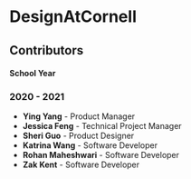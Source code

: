 # DesignAtCornell

## Contributors

#### School Year

### 2020 - 2021 
* **Ying Yang** - Product Manager
* **Jessica Feng** - Technical Project Manager
* **Sheri Guo** - Product Designer
* **Katrina Wang** - Software Developer
* **Rohan Maheshwari** - Software Developer
* **Zak Kent** - Software Developer
